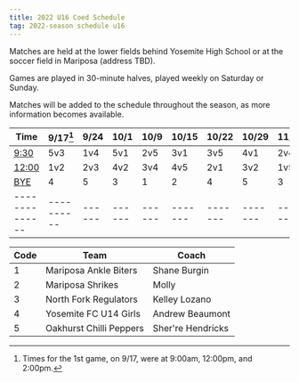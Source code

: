 ```yaml
---
title: 2022 U16 Coed Schedule
tag: 2022-season schedule u16
---
```


Matches are held at the lower fields behind Yosemite High School
or at the soccer field in Mariposa (address TBD).

Games are played in 30-minute halves, played weekly on Saturday or Sunday.

Matches will be added to the schedule throughout the season, as more
information becomes available.


| Time         | 9/17[^1] | 9/24 | 10/1 | 10/9 | 10/15 | 10/22 | 10/29 | 11/5 |
|--------------|----------|------|------|------|-------|-------|-------|------|
| <u>9:30</u>  | 5v3      | 1v4  | 5v1  | 2v5  | 3v1   | 3v5   | 4v1   | 2v4  |
| <u>12:00</u> | 1v2      | 2v3  | 4v2  | 3v4  | 4v5   | 2v1   | 3v2   | 1v5  |
| <u>BYE</u>   | 4        | 5    | 3    | 1    | 2     | 4     | 5     | 3    |
|--------------|----------|------|------|------|-------|-------|-------|------|


| Code  | Team                    | Coach                         
|-------|-------------------------|---------------
| 1     | Mariposa Ankle Biters   | Shane Burgin
| 2     | Mariposa Shrikes        | Molly
| 3     | North Fork Regulators   | Kelley Lozano
| 4     | Yosemite FC U14 Girls   | Andrew Beaumont
| 5     | Oakhurst Chilli Peppers | Sher're Hendricks

[^1]: Times for the 1st game, on 9/17, were at 9:00am, 12:00pm, and 2:00pm.

